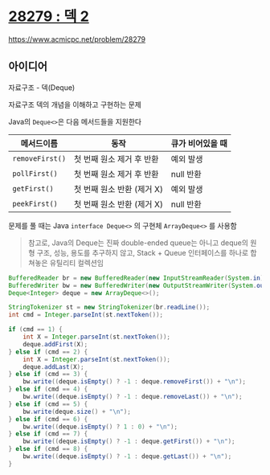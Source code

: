 # [28279 : 덱 2](https://www.acmicpc.net/problem/28279)
https://www.acmicpc.net/problem/28279

## 아이디어
자료구조 - 덱(Deque)

자료구조 덱의 개념을 이해하고 구현하는 문제

Java의 `Deque<>`은 다음 메서드들을 지원한다

|<center>메서드이름</center>|<center>동작</center>|<center>큐가 비어있을 때</center>|
|---|---|---|
|`removeFirst()`|첫 번째 원소 제거 후 반환|예외 발생|
|`pollFirst()`|첫 번째 원소 제거 후 반환|null 반환|
|`getFirst()`|첫 번째 원소 반환 (제거 X)|예외 발생|
|`peekFirst()`|첫 번째 원소 반환 (제거 X)|null 반환|

문제를 풀 때는 Java `interface Deque<>` 의 구현체 `ArrayDeque<>` 를 사용함
> 참고로, Java의 Deque는 진짜 double-ended queue는 아니고 deque의 원형 구조, 성능, 용도를 추구하지 않고, Stack + Queue 인터페이스를 하나로 합쳐놓은 유틸리티 컬렉션임

```java
BufferedReader br = new BufferedReader(new InputStreamReader(System.in));
BufferedWriter bw = new BufferedWriter(new OutputStreamWriter(System.out));
Deque<Integer> deque = new ArrayDeque<>();

StringTokenizer st = new StringTokenizer(br.readLine());
int cmd = Integer.parseInt(st.nextToken());

if (cmd == 1) {
    int X = Integer.parseInt(st.nextToken());
    deque.addFirst(X);
} else if (cmd == 2) {
    int X = Integer.parseInt(st.nextToken());
    deque.addLast(X);
} else if (cmd == 3) {
    bw.write((deque.isEmpty() ? -1 : deque.removeFirst()) + "\n");
} else if (cmd == 4) {
    bw.write((deque.isEmpty() ? -1 : deque.removeLast()) + "\n");
} else if (cmd == 5) {
    bw.write(deque.size() + "\n");
} else if (cmd == 6) {
    bw.write((deque.isEmpty() ? 1 : 0) + "\n");
} else if (cmd == 7) {
    bw.write((deque.isEmpty() ? -1 : deque.getFirst()) + "\n");
} else if (cmd == 8) {
    bw.write((deque.isEmpty() ? -1 : deque.getLast()) + "\n");
}
```